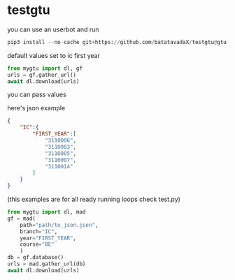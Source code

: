 # testgtu

you can use an userbot and run

```py
pip3 install --no-cache git+https://github.com/batatavadaX/testgtu@gtu-z
```

default values set to ic first year

```py
from mygtu import dl, gf
urls = gf.gather_url()
await dl.download(urls)
```

you can pass values

here's json example

```json
{
    "IC":{
        "FIRST_YEAR":[
            "3110006",
            "3110003",
            "3110005",
            "3110007",
            "3110014"
        ]
    }
}
```

(this examples are for all ready running loops check test.py)
```py
from mygtu import dl, mad
gf = mad(
    path="path/to_json.json", 
    branch="IC", 
    year="FIRST_YEAR",
    course="BE"
    )
db = gf.database()
urls = mad.gather_url(db)
await dl.download(urls)
```
